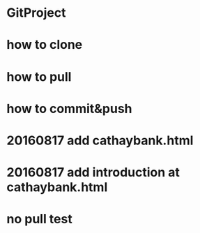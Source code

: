 # GitProject
# how to clone
# how to pull
# how to commit&push
# 20160817 add cathaybank.html
# 20160817 add introduction at cathaybank.html 
# no pull test
